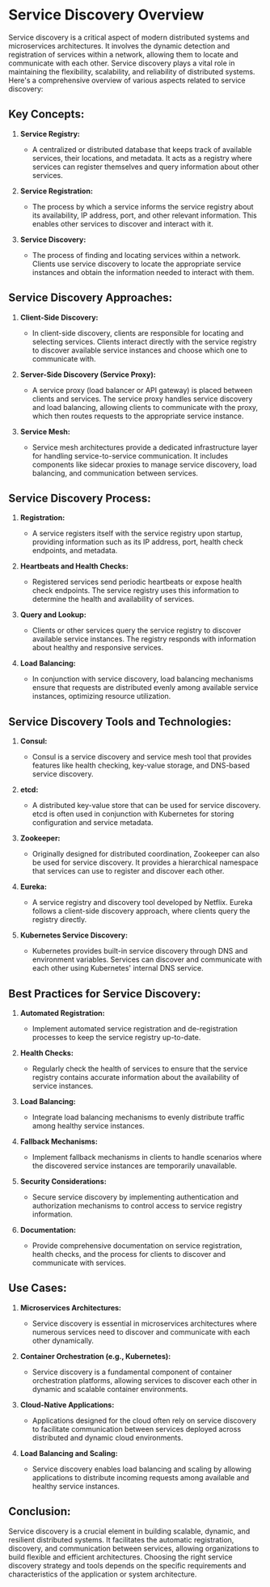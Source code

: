 # Service Discovery Overview

Service discovery is a critical aspect of modern distributed systems and microservices architectures. It involves the dynamic detection and registration of services within a network, allowing them to locate and communicate with each other. Service discovery plays a vital role in maintaining the flexibility, scalability, and reliability of distributed systems. Here's a comprehensive overview of various aspects related to service discovery:

## Key Concepts:

1. **Service Registry:**
   - A centralized or distributed database that keeps track of available services, their locations, and metadata. It acts as a registry where services can register themselves and query information about other services.

2. **Service Registration:**
   - The process by which a service informs the service registry about its availability, IP address, port, and other relevant information. This enables other services to discover and interact with it.

3. **Service Discovery:**
   - The process of finding and locating services within a network. Clients use service discovery to locate the appropriate service instances and obtain the information needed to interact with them.

## Service Discovery Approaches:

1. **Client-Side Discovery:**
   - In client-side discovery, clients are responsible for locating and selecting services. Clients interact directly with the service registry to discover available service instances and choose which one to communicate with.

2. **Server-Side Discovery (Service Proxy):**
   - A service proxy (load balancer or API gateway) is placed between clients and services. The service proxy handles service discovery and load balancing, allowing clients to communicate with the proxy, which then routes requests to the appropriate service instance.

3. **Service Mesh:**
   - Service mesh architectures provide a dedicated infrastructure layer for handling service-to-service communication. It includes components like sidecar proxies to manage service discovery, load balancing, and communication between services.

## Service Discovery Process:

1. **Registration:**
   - A service registers itself with the service registry upon startup, providing information such as its IP address, port, health check endpoints, and metadata.

2. **Heartbeats and Health Checks:**
   - Registered services send periodic heartbeats or expose health check endpoints. The service registry uses this information to determine the health and availability of services.

3. **Query and Lookup:**
   - Clients or other services query the service registry to discover available service instances. The registry responds with information about healthy and responsive services.

4. **Load Balancing:**
   - In conjunction with service discovery, load balancing mechanisms ensure that requests are distributed evenly among available service instances, optimizing resource utilization.

## Service Discovery Tools and Technologies:

1. **Consul:**
   - Consul is a service discovery and service mesh tool that provides features like health checking, key-value storage, and DNS-based service discovery.

2. **etcd:**
   - A distributed key-value store that can be used for service discovery. etcd is often used in conjunction with Kubernetes for storing configuration and service metadata.

3. **Zookeeper:**
   - Originally designed for distributed coordination, Zookeeper can also be used for service discovery. It provides a hierarchical namespace that services can use to register and discover each other.

4. **Eureka:**
   - A service registry and discovery tool developed by Netflix. Eureka follows a client-side discovery approach, where clients query the registry directly.

5. **Kubernetes Service Discovery:**
   - Kubernetes provides built-in service discovery through DNS and environment variables. Services can discover and communicate with each other using Kubernetes' internal DNS service.

## Best Practices for Service Discovery:

1. **Automated Registration:**
   - Implement automated service registration and de-registration processes to keep the service registry up-to-date.

2. **Health Checks:**
   - Regularly check the health of services to ensure that the service registry contains accurate information about the availability of service instances.

3. **Load Balancing:**
   - Integrate load balancing mechanisms to evenly distribute traffic among healthy service instances.

4. **Fallback Mechanisms:**
   - Implement fallback mechanisms in clients to handle scenarios where the discovered service instances are temporarily unavailable.

5. **Security Considerations:**
   - Secure service discovery by implementing authentication and authorization mechanisms to control access to service registry information.

6. **Documentation:**
   - Provide comprehensive documentation on service registration, health checks, and the process for clients to discover and communicate with services.

## Use Cases:

1. **Microservices Architectures:**
   - Service discovery is essential in microservices architectures where numerous services need to discover and communicate with each other dynamically.

2. **Container Orchestration (e.g., Kubernetes):**
   - Service discovery is a fundamental component of container orchestration platforms, allowing services to discover each other in dynamic and scalable container environments.

3. **Cloud-Native Applications:**
   - Applications designed for the cloud often rely on service discovery to facilitate communication between services deployed across distributed and dynamic cloud environments.

4. **Load Balancing and Scaling:**
   - Service discovery enables load balancing and scaling by allowing applications to distribute incoming requests among available and healthy service instances.

## Conclusion:

Service discovery is a crucial element in building scalable, dynamic, and resilient distributed systems. It facilitates the automatic registration, discovery, and communication between services, allowing organizations to build flexible and efficient architectures. Choosing the right service discovery strategy and tools depends on the specific requirements and characteristics of the application or system architecture.

